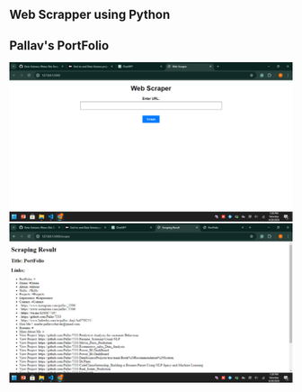 ## Web Scrapper using Python

## Pallav's PortFolio

<div align="center">
  <img alt="Demo" src="https://github.com/Pallav7533/Web_Scraper/blob/main/images/main.png" />
</div>


<div align="center">
  <img alt="Demo" src="https://github.com/Pallav7533/Web_Scraper/blob/main/images/result.png" />
</div>

